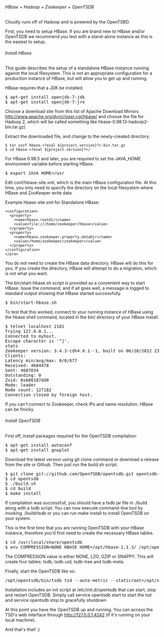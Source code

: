 ###### HBase + Hadoop + Zookeeper + OpenTSDB

Cloudly runs off of Hadoop and is powered by the OpenTSBD.  

First, you need to setup HBase.  If you are brand new to HBase and/or OpenTSDB we recommend you test with a stand-alone instance as this is the easiest to setup.

###### Install HBase

This guide describes the setup of a standalone HBase instance running against the local filesystem. This is not an appropriate configuration for a production instance of HBase, but will allow you to get up and running.

HBase requires that a JDK be installed.

<pre>
$ apt-get install openjdk-7-jdk
$ apt-get install openjdk-7-jre
</pre>

Choose a download site from this list of Apache Download Mirrors http://www.apache.org/dyn/closer.cgi/hbase/ and choose the file for Hadoop 2, which will be called something like hbase-0.98.13-hadoop2-bin.tar.gz).

Extract the downloaded file, and change to the newly-created directory.

```
$ tar xzvf hbase-<?eval ${project.version}?>-bin.tar.gz
$ cd hbase-<?eval ${project.version}?>/
```

For HBase 0.98.5 and later, you are required to set the JAVA_HOME environment variable before starting HBase.

<pre>
$ export JAVA_HOME=/usr
</pre>


Edit conf/hbase-site.xml, which is the main HBase configuration file. At this time, you only need to specify the directory on the local filesystem where HBase and ZooKeeper write data.

Example hbase-site.xml for Standalone HBase:
```
<configuration>
  <property>
    <name>hbase.rootdir</name>
    <value>file:///home/zookeeper/hbase</value>
  </property>
  <property>
    <name>hbase.zookeeper.property.dataDir</name>
    <value>/home/zookeeper/zookeeper</value>
  </property>
</configuration>
</pre>
```

You do not need to create the HBase data directory. HBase will do this for you. If you create the directory, HBase will attempt to do a migration, which is not what you want.


The bin/start-hbase.sh script is provided as a convenient way to start HBase. Issue the command, and if all goes well, a message is logged to standard output showing that HBase started successfully.

<pre>
$ bin/start-hbase.sh
</pre>

To test that this worked, connect to your running instance of HBase using the hbase shell command, located in the bin/ directory of your HBase install.

<pre>
$ telnet localhost 2181
Trying 127.0.0.1...
Connected to myhost.
Escape character is '^]'.
stats
Zookeeper version: 3.4.3-cdh4.0.1--1, built on 06/28/2012 23:59 GMT
Clients:
Latency min/avg/max: 0/0/677
Received: 4684478
Sent: 4687034
Outstanding: 0
Zxid: 0xb00187dd0
Mode: leader
Node count: 127182
Connection closed by foreign host.
</pre>

If you can't connect to Zookeeper, check IPs and name resolution. HBase can be finicky.

###### Install OpenTSDB

First off, install packages required for the OpenTSDB compilation:

<pre>
$ apt-get install autoconf
$ apt-get install gnuplot
</pre>

Download the latest version using git clone command or download a release from the site or Github. Then just run the build.sh script.

<pre>
$ git clone git://github.com/OpenTSDB/opentsdb.git opentsdb-install
$ cd opentsdb
$ ./build.sh
$ cd build
$ make install
</pre>

If compilation was successfull, you should have a tsdb jar file in ./build along with a tsdb script. You can now execute command-line tool by invoking ./build/tsdb or you can run make install to install OpenTSDB on your system.


This is the first time that you are running OpenTSDB with your HBase instance, therefore you'd first need to create the necessary HBase tables.

<pre>
$ cd /usr/local/share/opentsdb
$ env COMPRESSION=NONE HBASE_HOME=/opt/hbase-1.1.3/ /opt/opentsdb/tools/create_table.sh
</pre>

The COMPRESSION value is either NONE, LZO, GZIP or SNAPPY. This will create four tables: tsdb, tsdb-uid, tsdb-tree and tsdb-meta.


Finally, start the OpenTSDB like so:

<pre>
/opt/opentsdb/bin/tsdb tsd --auto-metric --staticroot=/opt/opentsdb/static/ --port=4242 --auto-metric --cachedir="/home/hbase/opentsdb-cache/" --zkquorum=localhost:2181
</pre>

Installation includes an init script at /etc/init.d/opentsdb that can start, stop and restart OpenTSDB. Simply call service opentsdb start to start the tsd and service opentsdb stop to gracefully shutdown

At this point you have the OpenTSDB up and running. You can access the TSD's web interface through http://127.0.0.1:4242 (if it's running on your local machine).


And that's that!  :)
